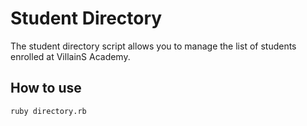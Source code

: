 # Student Directory #

The student directory script allows you to manage the list of students enrolled at VillainS Academy.

## How to use ##

```shell
ruby directory.rb
```
